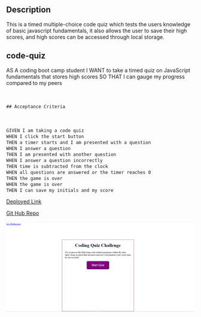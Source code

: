 ## Description 

This is a timed multiple-choice code quiz which tests the users knowledge of basic javascript fundamentals, it also allows the user to save their high scores, and high scores can be accessed through local storage. 


## code-quiz
AS A coding boot camp student
I WANT to take a timed quiz on JavaScript fundamentals that stores high scores
SO THAT I can gauge my progress compared to my peers

```


## Acceptance Criteria



GIVEN I am taking a code quiz
WHEN I click the start button
THEN a timer starts and I am presented with a question
WHEN I answer a question
THEN I am presented with another question
WHEN I answer a question incorrectly
THEN time is subtracted from the clock
WHEN all questions are answered or the timer reaches 0
THEN the game is over
WHEN the game is over
THEN I can save my initials and my score

```

[Deployed Link](https://mus-ali1.github.io/code-quiz/)

[Git Hub Repo](https://github.com/mus-ali1/code-quiz)

![website image](./assets/Images/codeQuiz.png)
